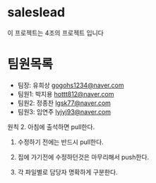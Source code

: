# saleslead
이 프로젝트는 4조의 프로젝트 입니다

# 팀원목록
- 팀장: 유희상 gogohs1234@naver.com
- 팀원1: 박지용 hottt812@naver.com
- 팀원2: 정종찬 lgsk77@naver.com
- 팀원3: 임연주 lyjyj93@naver.com

원칙
2. 아침에 출석하면 pull한다.

1. 수정하기 전에는 반드시 pull한다.

3. 집에 가기전에 수정하던것은 마무리해서 push한다.

4. 각 파일별로 담당자 명확하게 구분한다.